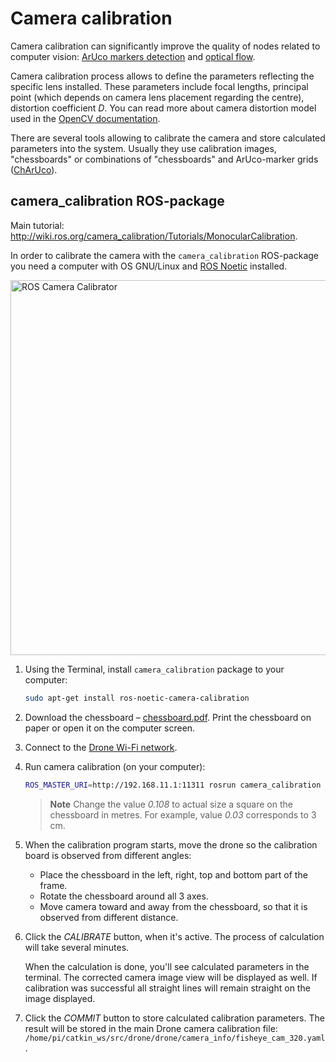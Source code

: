 # Camera calibration

Camera calibration can significantly improve the quality of nodes related to computer vision: [ArUco markers detection](aruco.md) and [optical flow](optical_flow.md).

Camera calibration process allows to define the parameters reflecting the specific lens installed. These parameters include focal lengths, principal point (which depends on camera lens placement regarding the centre), distortion coefficient *D*. You can read more about camera distortion model used in the [OpenCV documentation](https://docs.opencv.org/2.4/modules/calib3d/doc/camera_calibration_and_3d_reconstruction.html).

There are several tools allowing to calibrate the camera and store calculated parameters into the system. Usually they use calibration images, "chessboards" or combinations of "chessboards" and ArUco-marker grids ([ChArUco](https://docs.opencv.org/3.4/df/d4a/tutorial_charuco_detection.html)).

## camera_calibration ROS-package

Main tutorial: http://wiki.ros.org/camera_calibration/Tutorials/MonocularCalibration.

In order to calibrate the camera with the `camera_calibration` ROS-package you need a computer with OS GNU/Linux and [ROS Noetic](http://wiki.ros.org/noetic/Installation/Ubuntu) installed.

<img src="../assets/camera_calibration.png" alt="ROS Camera Calibrator" class="zoom center" width=600>

1. Using the Terminal, install `camera_calibration` package to your computer:

    ```bash
    sudo apt-get install ros-noetic-camera-calibration
    ```

2. Download the chessboard – [chessboard.pdf](../assets/chessboard.pdf). Print the chessboard on paper or open it on the computer screen.

3. Connect to the [Drone Wi-Fi network](wifi.md).

4. Run camera calibration (on your computer):

   ```bash
   ROS_MASTER_URI=http://192.168.11.1:11311 rosrun camera_calibration cameracalibrator.py --size 6x8 --square 0.108 image:=/main_camera/image_raw camera:=/main_camera
   ```

   > **Note** Change the value *0.108* to actual size a square on the chessboard in metres. For example, value *0.03* corresponds to 3 cm.

5. When the calibration program starts, move the drone so the calibration board is observed from different angles:

   * Place the chessboard in the left, right, top and bottom part of the frame.
   * Rotate the chessboard around all 3 axes.
   * Move camera toward and away from the chessboard, so that it is observed from different distance.

6. Click the *CALIBRATE* button, when it's active. The process of calculation will take several minutes.

   When the calculation is done, you'll see calculated parameters in the terminal. The corrected camera image view will be displayed as well. If calibration was successful all straight lines will remain straight on the image displayed.

7. Click the *COMMIT* button to store calculated calibration parameters. The result will be stored in the main Drone camera calibration file: `/home/pi/catkin_ws/src/drone/drone/camera_info/fisheye_cam_320.yaml`.
